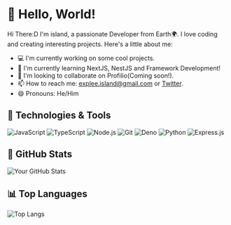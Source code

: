 # 👋 Hello, World! 

Hi There:D
I'm island, a passionate Developer from Earth🌍. I love coding and creating interesting projects. Here's a little about me:

- 💻 I'm currently working on some cool projects.
- 🌱 I'm currently learning NextJS, NestJS and Framework Development!
- 🤝 I'm looking to collaborate on Profilio(Coming soon!).
- 📫 How to reach me: explee.island@gmail.com or [Twitter](https://twitter.com/island_0205).
- 😄 Pronouns: He/Him

## 🔧 Technologies & Tools
![JavaScript](https://img.shields.io/badge/-JavaScript-F7DF1E?style=flat-square&logo=javascript&logoColor=black)
![TypeScript](https://img.shields.io/badge/-TypeScript-3178C6?style=flat-square&logo=typescript&logoColor=white)
![Node.js](https://img.shields.io/badge/-Node.js-339933?style=flat-square&logo=node.js&logoColor=white)
![Git](https://img.shields.io/badge/-Git-F05032?style=flat-square&logo=git&logoColor=white)
![Deno](https://img.shields.io/badge/-Deno-000000?style=flat-square&logo=deno&logoColor=white)
![Python](https://img.shields.io/badge/-Python-3776AB?style=flat-square&logo=python&logoColor=white)
![Express.js](https://img.shields.io/badge/-Express.js-000000?style=flat-square&logo=express&logoColor=white)

## 🚀 GitHub Stats
![Your GitHub Stats](https://github-readme-stats.vercel.app/api?username=island-dev&hide=contribs,stars)

## 📊 Top Languages
![Top Langs](https://github-readme-stats.vercel.app/api/top-langs/?username=island-dev&layout=compact&theme=radical)
